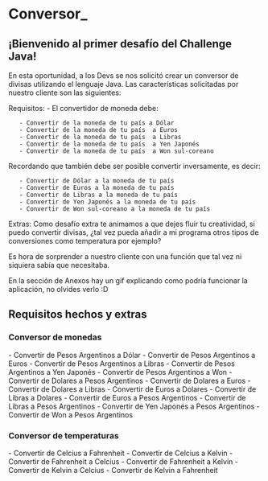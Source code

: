 # Conversor_
<h2> ¡Bienvenido al primer desafío del Challenge Java! </h2>

<p> En esta oportunidad, a los Devs se nos solicitó crear un conversor de divisas utilizando el lenguaje Java. Las características solicitadas por nuestro cliente son las siguientes: </p>
<p>
Requisitos:
- El convertidor de moneda debe:

       - Convertir de la moneda de tu país a Dólar
       - Convertir de la moneda de tu país  a Euros
       - Convertir de la moneda de tu país  a Libras 
       - Convertir de la moneda de tu país  a Yen Japonés
       - Convertir de la moneda de tu país  a Won sul-coreano
       
Recordando que también debe ser posible convertir inversamente, es decir:

       - Convertir de Dólar a la moneda de tu país
       - Convertir de Euros a la moneda de tu país
       - Convertir de Libras a la moneda de tu país
       - Convertir de Yen Japonés a la moneda de tu país
       - Convertir de Won sul-coreano a la moneda de tu país
Extras:
Como desafío extra te animamos a que dejes fluir tu creatividad, si puedo convertir divisas, ¿tal vez pueda añadir a mi programa otros tipos de conversiones como temperatura por ejemplo?

Es hora de sorprender a nuestro cliente con una función que tal vez ni siquiera sabía que necesitaba.

En la sección de Anexos hay un gif explicando como podría funcionar la aplicación, no olvides verlo :D
</p>

<h2> Requisitos hechos y extras</h2>

<h3> Conversor de monedas </h3>
<p> 
       - Convertir de Pesos Argentinos a Dólar
       - Convertir de Pesos Argentinos  a Euros
       - Convertir de Pesos Argentinos  a Libras 
       - Convertir de Pesos Argentinos  a Yen Japonés
       - Convertir de Pesos Argentinos  a Won 
       - Convertir de Dolares a Pesos Argentinos
       - Convertir de Dolares a Euros
       - Convertir de Dolares a Libras
       - Convertir de Euros a Dolares
       - Convertir de Libras a Dolares
       - Convertir de Euros a Pesos Argentinos
       - Convertir de Libras a Pesos Argentinos
       - Convertir de Yen Japonés a Pesos Argentinos
       - Convertir de Won  a Pesos Argentinos
</p>

<h3> Conversor de temperaturas </h3>

<p> 
       - Convertir de Celcius a Fahrenheit
       - Convertir de Celcius a Kelvin
       - Convertir de Fahrenheit a Celcius
       - Convertir de Fahrenheit a Kelvin
       - Convertir de Kelvin a Celcius
       - Convertir de Kelvin a Fahrenheit
</p>
